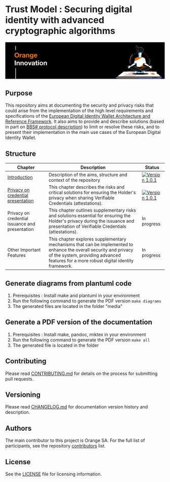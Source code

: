 # Trust Model : Securing digital identity with advanced cryptographic algorithms 
![Orange banner](./media/top-banner.png)

## Purpose
This repository aims at documenting the security and privacy risks that could arise from the implementation of the high level requirements and specifications of the [European Digital Identity Wallet Architecture and Reference Framework](https://github.com/eu-digital-identity-wallet/eudi-doc-architecture-and-reference-framework/tree/main). It also aims to provide and describe solutions (based in part on [BBS# protocol description](https://github.com/user-attachments/files/19198669/The_BBS_Sharp_Protocol.pdf)) to limit or resolve these risks, and to present their implementation in the main use cases of the European Digital Identity Wallet.

## Structure
| Chapter | Description | Status                                                                                                                                                 |
|--|---|--------------------------------------------------------------------------------------------------------------------------------------------------------|
|[Introduction](./Trust-model-Introduction.md)| Description of the aims, structure and context of the repository | [![Version 1.0.1](https://img.shields.io/badge/Version-1.0-ff0288)](https://github.com/Orange-OpenSource/BBS-SHARP-doc-eudi-wallet/releases/tag/1.0.1) |
|[Privacy on credential presentation](./Trust-model-privacy-on-attestation-presentation.md) | This chapter describes the risks and critical solutions for ensuring the Holder's privacy when sharing Verifiable Credentials (attestations).| [![Version 1.0.1](https://img.shields.io/badge/Version-1.0-ff0288)](https://github.com/Orange-OpenSource/BBS-SHARP-doc-eudi-wallet/releases/tag/1.0.1) |
|Privacy on credential issuance and presentation | This chapter outlines supplementary risks and solutions essential for ensuring the Holder's privacy during the issuance and presentation of Verifiable Credentials (attestations).| In progress                                                                                                                                            |
|Other Important Features | This chapter explores supplementary mechanisms that can be implemented to enhance the overall security and privacy of the system, providing advanced features for a more robust digital identity framework. | In progress                                                                                                                                            |

## Generate diagrams from plantuml code
1. Prerequisites : Install make and plantuml in your environment
2. Run the following command to generate the PDF version `make diagrams`
3. The generated files are located in the folder "media"

## Generate a PDF version of the documentation
1. Prerequisites : Install make, pandoc, miktex in your environment
2. Run the following command to generate the PDF version `make all`
3. The generated file is located in the folder

## Contributing
Please read [CONTRIBUTING.md](CONTRIBUTING.md) for details on the process for submitting pull requests.

## Versioning
Please read [CHANGELOG.md](CHANGELOG.md) for documentation version history and description.

## Authors
The main contributor to this project is Orange SA. 
For the full list of participants, see the repository [contributors](https://github.com/Orange-OpenSource/BBS-SHARP-doc-eudi-wallet/graphs/contributors) list. 

## License
See the [LICENSE](LICENSE) file for licensing information.
